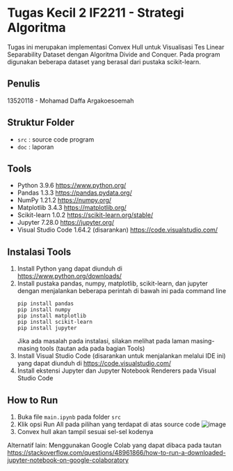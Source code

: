 # Tugas Kecil 2 IF2211 - Strategi Algoritma

Tugas ini merupakan implementasi Convex Hull untuk Visualisasi Tes Linear Separability Dataset dengan Algoritma Divide and Conquer. Pada program digunakan beberapa dataset yang berasal dari pustaka scikit-learn.

## Penulis

13520118 - Mohamad Daffa Argakoesoemah

## Struktur Folder

- `src` : source code program
- `doc` : laporan

## Tools

- Python 3.9.6 https://www.python.org/
- Pandas 1.3.3 https://pandas.pydata.org/
- NumPy 1.21.2 https://numpy.org/
- Matplotlib 3.4.3 https://matplotlib.org/
- Scikit-learn 1.0.2 https://scikit-learn.org/stable/
- Jupyter 7.28.0 https://jupyter.org/
- Visual Studio Code 1.64.2 (disarankan) https://code.visualstudio.com/

## Instalasi Tools

1. Install Python yang dapat diunduh di https://www.python.org/downloads/
2. Install pustaka pandas, numpy, matplotlib, scikit-learn, dan jupyter dengan menjalankan beberapa perintah di bawah ini pada command line
   ```shell
   pip install pandas
   pip install numpy
   pip install matplotlib
   pip install scikit-learn
   pip install jupyter
   ```
   Jika ada masalah pada instalasi, silakan melihat pada laman masing-masing tools (tautan ada pada bagian Tools)
3. Install Visual Studio Code (disarankan untuk menjalankan melalui IDE ini) yang dapat diunduh di https://code.visualstudio.com/
4. Install ekstensi Jupyter dan Jupyter Notebook Renderers pada Visual Studio Code

## How to Run

1. Buka file `main.ipynb` pada folder `src`
2. Klik opsi Run All pada pilihan yang terdapat di atas source code
   ![image](https://user-images.githubusercontent.com/84183006/155882943-3e652168-abb3-40cd-bfdc-dcb77edf85a1.png)
3. Convex hull akan tampil sesuai sel-sel kodenya

Alternatif lain: 
Menggunakan Google Colab yang dapat dibaca pada tautan https://stackoverflow.com/questions/48961866/how-to-run-a-downloaded-jupyter-notebook-on-google-colaboratory
